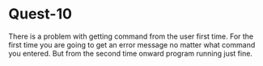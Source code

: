 # Quest-10
There is a problem with getting command from the user first time. For the first time you are going to get an error message no matter what command you entered. But from the second time onward program running just fine.